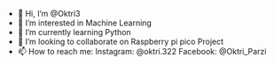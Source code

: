 - 👋 Hi, I’m @Oktri3
- 👀 I’m interested in Machine Learning
- 🌱 I’m currently learning Python
- 💞️ I’m looking to collaborate on Raspberry pi pico Project
- 📫 How to reach me: 
Instagram: @oktri.322
Facebook: @Oktri_Parzi


